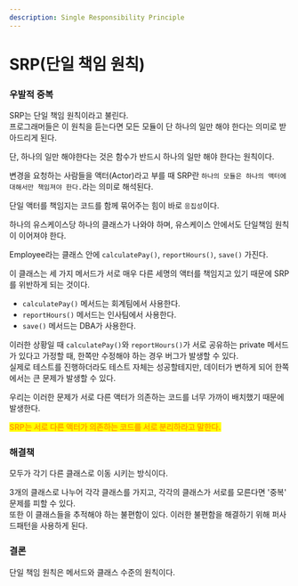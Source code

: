 ```yaml
---
description: Single Responsibility Principle
---
```


# SRP(단일 책임 원칙)

### 우발적 중복

SRP는 단일 책임 원칙이라고 불린다.\
프로그래머들은 이 원칙을 듣는다면 모든 모듈이 단 하나의 일만 해야 한다는 의미로 받아드리게 된다.

단, 하나의 일만 해야한다는 것은 함수가 반드시 하나의 일만 해야 한다는 원칙이다.

변경을 요청하는 사람들을 액터(Actor)라고 부를 때 SRP란 `하나의 모듈은 하나의 액터에 대해서만 책임져야 한다.`라는 의미로 해석된다.

단일 액터를 책임지는 코드를 함께 묶어주는 힘이 바로 `응집성`이다.

하나의 유스케이스당 하나의 클래스가 나와야 하며, 유스케이스 안에서도 단일책임 원칙이 이어져야 한다.

Employee라는 클래스 안에 `calculatePay()`, `reportHours()`, `save()` 가진다.

이 클래스는 세 가지 메서드가 서로 매우 다른 세명의 액터를 책임지고 있기 때문에 SRP를 위반하게 되는 것이다.

* `calculatePay()` 메서드는 회계팀에서 사용한다.
* `reportHours()` 메서드는 인사팀에서 사용한다.
* `save()` 메서드는 DBA가 사용한다.

이러한 상황일 때 `calculatePay()`와 `reportHours()`가 서로 공유하는 private 메서드가 있다고 가정할 때, 한쪽만 수정해야 하는 경우 버그가 발생할 수 있다.\
실제로 테스트를 진행하더라도 테스트 자체는 성공할테지만, 데이터가 변하게 되어 한쪽에서는 큰 문제가 발생할 수 있다.

우리는 이러한 문제가 서로 다른 액터가 의존하는 코드를 너무 가까이 배치했기 때문에 발생한다.

<mark style="color:orange;">**SRP는 서로 다른 액터가 의존하는 코드를 서로 분리하라고 말한다.**</mark>

### 해결책

모두가 각기 다른 클래스로 이동 시키는 방식이다.

3개의 클래스로 나누어 각각 클래스를 가지고, 각각의 클래스가 서로를 모른다면 '중복' 문제를 피할 수 있다.\
또한 이 클래스들을 추적해야 하는 불편함이 있다. 이러한 불편함을 해결하기 위해 퍼사드패턴을 사용하게 된다.

### 결론

단일 책임 원칙은 메서드와 클래스 수준의 원칙이다.&#x20;
